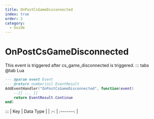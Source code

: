 ```yaml
---
title: OnPostCsGameDisconnected
index: true
order: 2
category:
  - Guide
---
```


# OnPostCsGameDisconnected
This event is triggered after cs_game_disconnected is triggered.
::: tabs
@tab Lua
```lua
--- @param event Event
--- @return number|nil EventResult
AddEventHandler("OnPostCsGameDisconnected", function(event)
    --[[ ... ]]
    return EventResult.Continue
end)
```

:::
| Key | Data Type |
| :-: | :-------: |